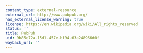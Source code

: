 ```yaml
---
content_type: external-resource
external_url: http://www.pubpub.org/
has_external_license_warning: true
license: https://en.wikipedia.org/wiki/All_rights_reserved
status: ''
title: PubPub
uid: 9b85e72a-15d1-457e-bf94-63a248966d0f
wayback_url: ''
---
```

